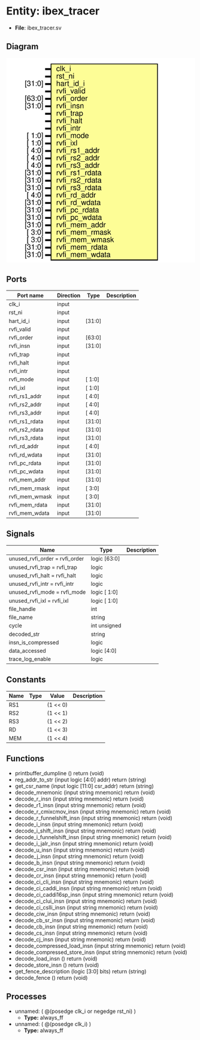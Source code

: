 # Entity: ibex_tracer

- **File**: ibex_tracer.sv

## Diagram

![Diagram](../svg/ibex_tracer.svg "Diagram")

## Ports

| Port name      | Direction | Type   | Description |
| -------------- | --------- | ------ | ----------- |
| clk_i          | input     |        |             |
| rst_ni         | input     |        |             |
| hart_id_i      | input     | [31:0] |             |
| rvfi_valid     | input     |        |             |
| rvfi_order     | input     | [63:0] |             |
| rvfi_insn      | input     | [31:0] |             |
| rvfi_trap      | input     |        |             |
| rvfi_halt      | input     |        |             |
| rvfi_intr      | input     |        |             |
| rvfi_mode      | input     | [ 1:0] |             |
| rvfi_ixl       | input     | [ 1:0] |             |
| rvfi_rs1_addr  | input     | [ 4:0] |             |
| rvfi_rs2_addr  | input     | [ 4:0] |             |
| rvfi_rs3_addr  | input     | [ 4:0] |             |
| rvfi_rs1_rdata | input     | [31:0] |             |
| rvfi_rs2_rdata | input     | [31:0] |             |
| rvfi_rs3_rdata | input     | [31:0] |             |
| rvfi_rd_addr   | input     | [ 4:0] |             |
| rvfi_rd_wdata  | input     | [31:0] |             |
| rvfi_pc_rdata  | input     | [31:0] |             |
| rvfi_pc_wdata  | input     | [31:0] |             |
| rvfi_mem_addr  | input     | [31:0] |             |
| rvfi_mem_rmask | input     | [ 3:0] |             |
| rvfi_mem_wmask | input     | [ 3:0] |             |
| rvfi_mem_rdata | input     | [31:0] |             |
| rvfi_mem_wdata | input     | [31:0] |             |

## Signals

| Name                           | Type         | Description |
| ------------------------------ | ------------ | ----------- |
| unused_rvfi_order = rvfi_order | logic [63:0] |             |
| unused_rvfi_trap = rvfi_trap   | logic        |             |
| unused_rvfi_halt = rvfi_halt   | logic        |             |
| unused_rvfi_intr = rvfi_intr   | logic        |             |
| unused_rvfi_mode = rvfi_mode   | logic [ 1:0] |             |
| unused_rvfi_ixl = rvfi_ixl     | logic [ 1:0] |             |
| file_handle                    | int          |             |
| file_name                      | string       |             |
| cycle                          | int unsigned |             |
| decoded_str                    | string       |             |
| insn_is_compressed             | logic        |             |
| data_accessed                  | logic [4:0]  |             |
| trace_log_enable               | logic        |             |

## Constants

| Name | Type | Value    | Description |
| ---- | ---- | -------- | ----------- |
| RS1  |      | (1 << 0) |             |
| RS2  |      | (1 << 1) |             |
| RS3  |      | (1 << 2) |             |
| RD   |      | (1 << 3) |             |
| MEM  |      | (1 << 4) |             |

## Functions

- printbuffer_dumpline <font id="function_arguments">()</font> <font id="function_return">return (void)</font>
- reg_addr_to_str <font id="function_arguments">(input logic [4:0] addr)</font> <font id="function_return">return (string)</font>
- get_csr_name <font id="function_arguments">(input logic [11:0] csr_addr)</font> <font id="function_return">return (string)</font>
- decode_mnemonic <font id="function_arguments">(input string mnemonic)</font> <font id="function_return">return (void)</font>
- decode_r_insn <font id="function_arguments">(input string mnemonic)</font> <font id="function_return">return (void)</font>
- decode_r1_insn <font id="function_arguments">(input string mnemonic)</font> <font id="function_return">return (void)</font>
- decode_r_cmixcmov_insn <font id="function_arguments">(input string mnemonic)</font> <font id="function_return">return (void)</font>
- decode_r_funnelshift_insn <font id="function_arguments">(input string mnemonic)</font> <font id="function_return">return (void)</font>
- decode_i_insn <font id="function_arguments">(input string mnemonic)</font> <font id="function_return">return (void)</font>
- decode_i_shift_insn <font id="function_arguments">(input string mnemonic)</font> <font id="function_return">return (void)</font>
- decode_i_funnelshift_insn <font id="function_arguments">(input string mnemonic)</font> <font id="function_return">return (void)</font>
- decode_i_jalr_insn <font id="function_arguments">(input string mnemonic)</font> <font id="function_return">return (void)</font>
- decode_u_insn <font id="function_arguments">(input string mnemonic)</font> <font id="function_return">return (void)</font>
- decode_j_insn <font id="function_arguments">(input string mnemonic)</font> <font id="function_return">return (void)</font>
- decode_b_insn <font id="function_arguments">(input string mnemonic)</font> <font id="function_return">return (void)</font>
- decode_csr_insn <font id="function_arguments">(input string mnemonic)</font> <font id="function_return">return (void)</font>
- decode_cr_insn <font id="function_arguments">(input string mnemonic)</font> <font id="function_return">return (void)</font>
- decode_ci_cli_insn <font id="function_arguments">(input string mnemonic)</font> <font id="function_return">return (void)</font>
- decode_ci_caddi_insn <font id="function_arguments">(input string mnemonic)</font> <font id="function_return">return (void)</font>
- decode_ci_caddi16sp_insn <font id="function_arguments">(input string mnemonic)</font> <font id="function_return">return (void)</font>
- decode_ci_clui_insn <font id="function_arguments">(input string mnemonic)</font> <font id="function_return">return (void)</font>
- decode_ci_cslli_insn <font id="function_arguments">(input string mnemonic)</font> <font id="function_return">return (void)</font>
- decode_ciw_insn <font id="function_arguments">(input string mnemonic)</font> <font id="function_return">return (void)</font>
- decode_cb_sr_insn <font id="function_arguments">(input string mnemonic)</font> <font id="function_return">return (void)</font>
- decode_cb_insn <font id="function_arguments">(input string mnemonic)</font> <font id="function_return">return (void)</font>
- decode_cs_insn <font id="function_arguments">(input string mnemonic)</font> <font id="function_return">return (void)</font>
- decode_cj_insn <font id="function_arguments">(input string mnemonic)</font> <font id="function_return">return (void)</font>
- decode_compressed_load_insn <font id="function_arguments">(input string mnemonic)</font> <font id="function_return">return (void)</font>
- decode_compressed_store_insn <font id="function_arguments">(input string mnemonic)</font> <font id="function_return">return (void)</font>
- decode_load_insn <font id="function_arguments">()</font> <font id="function_return">return (void)</font>
- decode_store_insn <font id="function_arguments">()</font> <font id="function_return">return (void)</font>
- get_fence_description <font id="function_arguments">(logic [3:0] bits)</font> <font id="function_return">return (string)</font>
- decode_fence <font id="function_arguments">()</font> <font id="function_return">return (void)</font>

## Processes

- unnamed: ( @(posedge clk_i or negedge rst_ni) )
  - **Type:** always_ff
- unnamed: ( @(posedge clk_i) )
  - **Type:** always_ff
